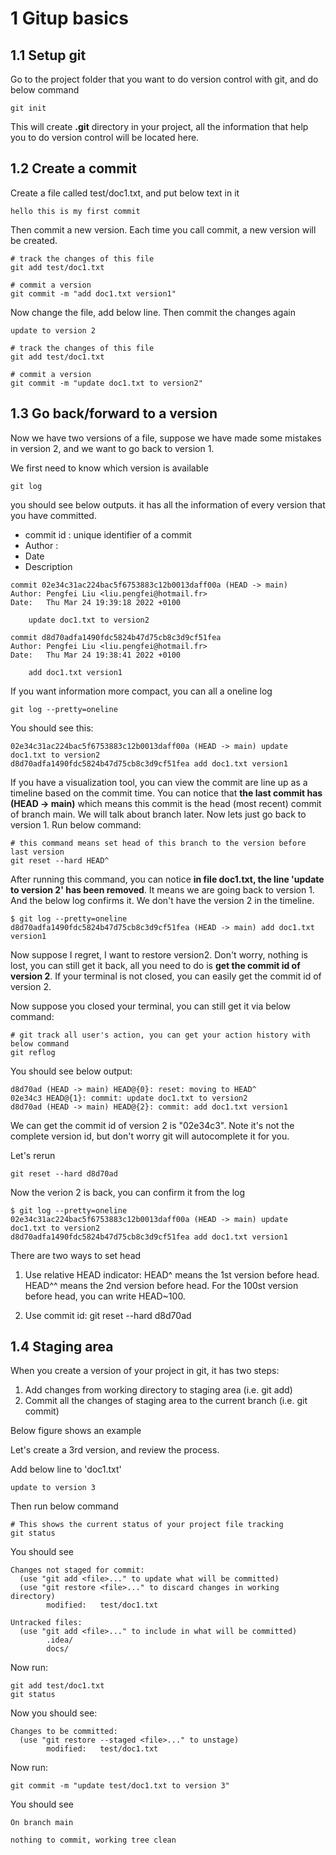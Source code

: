 # 1 Gitup basics

## 1.1 Setup git

Go to the project folder that you want to do version control with git, and do below command

```shell
git init
```

This will create **.git** directory in your project, all the information that help you to do version control will be 
located here.

## 1.2 Create a commit

Create a file called test/doc1.txt, and put below text in it 
```text
hello this is my first commit
```

Then commit a new version. Each time you call commit, a new version will be created.
```shell
# track the changes of this file
git add test/doc1.txt

# commit a version
git commit -m "add doc1.txt version1"
```

Now change the file, add below line. Then commit the changes again

``` text
update to version 2
```

```shell
# track the changes of this file
git add test/doc1.txt

# commit a version
git commit -m "update doc1.txt to version2"
```

## 1.3 Go back/forward to a version

Now we have two versions of a file, suppose we have made some mistakes in version 2, and we want to go back to version 1.

We first need to know which version is available

```shell
git log 

```
you should see below outputs. it has all the information of every version that you have committed.
- commit id : unique identifier of a commit
- Author : 
- Date
- Description
```text
commit 02e34c31ac224bac5f6753883c12b0013daff00a (HEAD -> main)
Author: Pengfei Liu <liu.pengfei@hotmail.fr>
Date:   Thu Mar 24 19:39:18 2022 +0100

    update doc1.txt to version2

commit d8d70adfa1490fdc5824b47d75cb8c3d9cf51fea
Author: Pengfei Liu <liu.pengfei@hotmail.fr>
Date:   Thu Mar 24 19:38:41 2022 +0100

    add doc1.txt version1

```

If you want information more compact, you can all a oneline log

```shell
git log --pretty=oneline

```
You should see this:

```text
02e34c31ac224bac5f6753883c12b0013daff00a (HEAD -> main) update doc1.txt to version2
d8d70adfa1490fdc5824b47d75cb8c3d9cf51fea add doc1.txt version1
```

If you have a visualization tool, you can view the commit are line up as a timeline based on the commit time. You can
notice that **the last commit has (HEAD -> main)** which means this commit is the head (most recent) commit of branch
main. We will talk about branch later. Now lets just go back to version 1. Run below command:

```shell
# this command means set head of this branch to the version before last version 
git reset --hard HEAD^
```

After running this command, you can notice **in file doc1.txt, the line 'update to version 2' has been removed**. It means
we are going back to version 1. And the below log confirms it. We don't have the version 2 in the timeline.  

```shell
$ git log --pretty=oneline
d8d70adfa1490fdc5824b47d75cb8c3d9cf51fea (HEAD -> main) add doc1.txt version1

```

Now suppose I regret, I want to restore version2. Don't worry, nothing is lost, you can still get it back, all you need
to do is **get the commit id of version 2**. If your terminal is not closed, you can easily get the commit id of version 2.

Now suppose you closed your terminal, you can still get it via below command:

```shell
# git track all user's action, you can get your action history with below command
git reflog
```

You should see below output:
```shell
d8d70ad (HEAD -> main) HEAD@{0}: reset: moving to HEAD^
02e34c3 HEAD@{1}: commit: update doc1.txt to version2
d8d70ad (HEAD -> main) HEAD@{2}: commit: add doc1.txt version1
```
We can get the commit id of version 2 is "02e34c3". Note it's not the complete version id, but don't worry git will 
autocomplete it for you.

Let's rerun 

```shell
git reset --hard d8d70ad
```

Now the verion 2 is back, you can confirm it from the log

```shell
$ git log --pretty=oneline
02e34c31ac224bac5f6753883c12b0013daff00a (HEAD -> main) update doc1.txt to version2
d8d70adfa1490fdc5824b47d75cb8c3d9cf51fea add doc1.txt version1

```

There are two ways to set head 
1. Use relative HEAD indicator: HEAD^ means the 1st version before head. HEAD^^ means the 2nd version before head. For 
                                the 100st version before head, you can write HEAD~100.

2. Use commit id: git reset --hard d8d70ad 

## 1.4 Staging area

When you create a version of your project in git, it has two steps:
1. Add changes from working directory to staging area (i.e. git add)
2. Commit all the changes of staging area to the current branch (i.e. git commit)

Below figure shows an example

Let's create a 3rd version, and review the process.

Add below line to 'doc1.txt'

```text
update to version 3
```

Then run below command

```shell
# This shows the current status of your project file tracking 
git status
```

You should see 
```text
Changes not staged for commit:
  (use "git add <file>..." to update what will be committed)
  (use "git restore <file>..." to discard changes in working directory)
        modified:   test/doc1.txt

Untracked files:
  (use "git add <file>..." to include in what will be committed)
        .idea/
        docs/

```

Now run:

```shell
git add test/doc1.txt
git status
```

Now you should see:

```text
Changes to be committed:
  (use "git restore --staged <file>..." to unstage)
        modified:   test/doc1.txt

```

Now run:

```shell
git commit -m "update test/doc1.txt to version 3"
```

You should see
```text
On branch main

nothing to commit, working tree clean
```